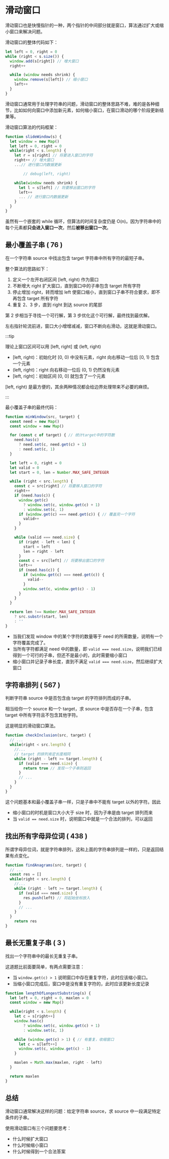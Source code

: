 # 滑动窗口

滑动窗口也是快慢指针的一种，两个指针的中间部分就是窗口，算法通过扩大或缩小窗口来解决问题。

滑动窗口的整体代码如下：

```javascript
let left = 0, right = 0
while (right < s.size()) {
  window.add(s[right]) // 增大窗口
  right++

  while (window needs shrink) {
    window.remove(s[left]) // 缩小窗口
    left++
  }
}
```

滑动窗口通常用于处理字符串的问题，滑动窗口的整体思路不难，难的是各种细节，比如如何向窗口中添加新元素，如何缩小窗口，在窗口滑动的哪个阶段更新结果等。

滑动窗口算法的代码框架：

```javascript
function slideWindow(s) {
  let window = new Map()
  let left = 0, right = 0
  while(right < s.length) {
    let r = s[right] // 将要进入窗口的字符
    right++ // 增大窗口
    ...// 进行窗口内数据更新

		// debug(left, right)

    while(window needs shrink) {
      let l = s[left] // 将要移出窗口的字符
      left++
      ... // 进行窗口内数据更新
    }
  }
}
```

虽然有一个嵌套的 while 循环，但算法的时间复杂度仍是 O(n)。因为字符串中的每个元素都**只会进入窗口一次**，然后**被移出窗口一次**。

## 最小覆盖子串 ( 76 )

在一个字符串 source 中找出包含 target 字符串中所有字符的最短子串。

整个算法的思路如下：

1. 定义一个左开右闭区间 [left, right) 作为窗口
2. 不断增大 right 扩大窗口，直到窗口中的子串包含 target 所有字符
3. 停止增加 right，转而增加 left 使窗口缩小，直到窗口子串不符合要求，即不再包含 target 所有字符
4. 重复 2、3 步，直到 right 到达 source 的尾部

第 2 步相当于寻找一个可行解，第 3 步优化这个可行解，最终找到最优解。

左右指针轮流前进，窗口大小增增减减，窗口不断向右滑动，这就是滑动窗口。

:::tip

理论上窗口区间可以用 [left, right] 或 (left, right)

* [left, right)：初始化时 [0, 0) 中没有元素，right 向右移动一位后 [0, 1) 包含一个元素
* (left, right)：right 向右移动一位后 (0, 1) 仍然没有元素
* [left, right]：初始区间 [0, 0] 就包含了一个元素

[left, right) 是最方便的，其余两种情况都会给边界处理带来不必要的麻烦。

:::

最小覆盖子串的最终代码：

```javascript
function minWindow(src, target) {
  const need = new Map()
  const window = new Map()

  for (const c of target) { // 统计target中的字符数
    need.has(c)
      ? need.set(c, need.get(c) + 1)
      : need.set(c, 1)
  }

  let left = 0, right = 0
  let valid = 0
  let start = 0, len = Number.MAX_SAFE_INTEGER

  while (right < src.length) {
    const c = src[right] // 将要移入窗口的字符
    right++
    if (need.has(c)) {
      window.get(c)
        ? window.set(c, window.get(c) + 1)
        : window.set(c, 1)
      if (window.get(c) === need.get(c)) { // 覆盖完一个字符
        valid++
      }
    }

    while (valid === need.size) {
      if (right - left < len) {
        start = left
        len = right - left
      }
      const c = src[left] // 将要移出窗口的字符
      left++
      if (need.has(c)) {
        if (window.get(c) === need.get(c)) {
          valid--
        }
        window.set(c, window.get(c) - 1)
      }
    }
  }

  return len !== Number.MAX_SAFE_INTEGER
    ? src.substr(start, len)
    : ''
}
```

* 当我们发现 window 中的某个字符的数量等于 need 的所需数量，说明有一个字符覆盖完成了。
* 当所有字符都满足 need 中的数量，即 `valid === need.size`，说明我们已经得到一个可行的子串，但还不是最小的，此时需要缩小窗口
* 缩小窗口并记录子串长度，直到不满足 `valid === need.size`，然后继续扩大窗口

## 字符串排列 ( 567 )

判断字符串 source 中是否包含由 target 的字符排列而成的子串。

相当给你一个 source 和一个 target，求 source 中是否存在一个子串，包含 target 中所有字符且不包含其他字符。

这是明显的滑动窗口算法。

```javascript
function checkInclusion(src, target) {
  // ...
  while(right < src.length) {
    //...
    // target 的排列肯定长度相同
    while (right - left >= target.length) {
      if (valid === need.size) {
        return true // 发现一个子串则返回
      }
      // ...
    }
  }
}
```

这个问题基本和最小覆盖子串一样，只是子串中不能有 target 以外的字符。因此

* 缩小窗口的时机是窗口大小大于 size 时，因为子串是由 target 排列而来
* 当 `valid == need.size` 时，说明窗口中就是一个合法的排列，可以返回

## 找出所有字母异位词 ( 438 )

所谓字母异位词，就是字符串排列，这和上面的字符串排列是一样的，只是返回结果有点变化。

```javascript
function findAnagrams(src, target) {
  // ...
  const res = []
  while(right < src.length) {
    //...
    while (right - left >= target.length) {
      if (valid === need.size) {
        res.push(left) // 将起始坐标放入
      }
      // ...
    }
  }
 	return res
}
```

## 最长无重复子串 ( 3 )

找出一个字符串中的最长无重复子串。

这道题比前面要简单，有两点需要注意：

* 当 `window.get(c) > 1` 说明窗口中存在重复字符，此时应该缩小窗口。
* 当缩小窗口完成后，窗口中是没有重复字符的，此时应该更新长度记录

```javascript
function lengthOfLongestSubstring(s) {
  let left = 0, right = 0, maxlen = 0
  const window = new Map()

  while(right < s.length) {
    let c = s[right++]
    window.has(c)
    	? window.set(c, window.get(c) + 1)
    	: window.set(c, 1)

    while (window.get(c) > 1) { // 有重复，收缩窗口
      let c = s[left++]
      window.set(c, window.get(c) - 1)
    }

    maxlen = Math.max(maxlen, right - left)
  }

  return maxlen
}
```

## 总结

滑动窗口通常解决这样的问题：给定字符串 source，求 source 中一段满足特定条件的子串。

使用滑动窗口有三个问题要思考：

* 什么时候扩大窗口
* 什么时候缩小窗口
* 什么时候得到一个合法答案
